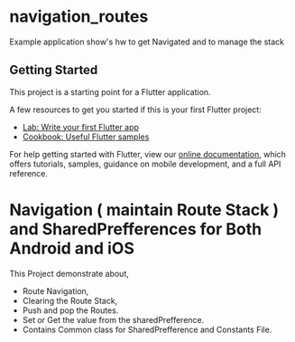 # navigation_routes

Example application show's hw to get Navigated and to manage the stack

## Getting Started

This project is a starting point for a Flutter application.

A few resources to get you started if this is your first Flutter project:

- [Lab: Write your first Flutter app](https://flutter.dev/docs/get-started/codelab)
- [Cookbook: Useful Flutter samples](https://flutter.dev/docs/cookbook)

For help getting started with Flutter, view our
[online documentation](https://flutter.dev/docs), which offers tutorials,
samples, guidance on mobile development, and a full API reference.

# Navigation ( maintain Route Stack ) and SharedPrefferences for Both Android and iOS

This Project demonstrate about,
 * Route Navigation, 
 * Clearing the Route Stack, 
 * Push and pop the Routes. 
 * Set or Get the value from the sharedPrefference. 
 * Contains Common class for SharedPrefference and Constants File.
